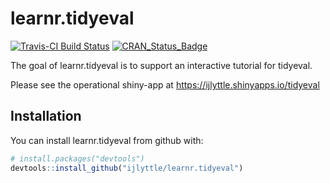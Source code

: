 
<!-- README.md is generated from README.Rmd. Please edit that file -->

# learnr.tidyeval

[![Travis-CI Build
Status](https://travis-ci.org/ijlyttle/learnr.tidyeval.svg?branch=master)](https://travis-ci.org/ijlyttle/learnr.tidyeval)
[![CRAN\_Status\_Badge](http://www.r-pkg.org/badges/version/learnr.tidyeval)](https://cran.r-project.org/package=learnr.tidyeval)

The goal of learnr.tidyeval is to support an interactive tutorial for
tidyeval.

Please see the operational shiny-app at
<https://ijlyttle.shinyapps.io/tidyeval>

## Installation

You can install learnr.tidyeval from github with:

``` r
# install.packages("devtools")
devtools::install_github("ijlyttle/learnr.tidyeval")
```
